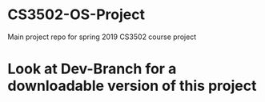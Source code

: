 # CS3502-OS-Project
Main project repo for spring 2019 CS3502 course project

# Look at Dev-Branch for a downloadable version of this project
